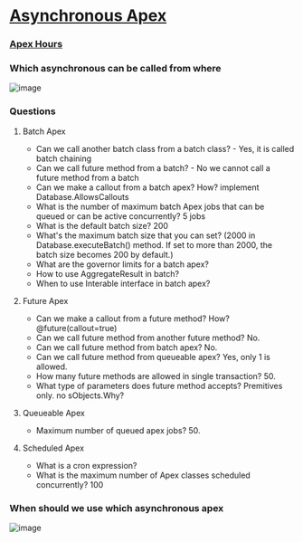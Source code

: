 # [Asynchronous Apex](https://developer.salesforce.com/docs/atlas.en-us.apexcode.meta/apexcode/apex_async_overview.htm)

### [Apex Hours](https://www.apexhours.com/asynchronous-apex/)

### Which asynchronous can be called from where
![image](https://user-images.githubusercontent.com/34469349/157425189-abc2fc02-98a7-4ea5-a1ae-c5e7e361b96d.png)


### Questions
1. Batch Apex
   - Can we call another batch class from a batch class? - Yes, it is called batch chaining
   - Can we call future method from a batch? - No we cannot call a future method from a batch
   - Can we make a callout from a batch apex? How?
      implement Database.AllowsCallouts
   - What is the number of maximum batch Apex jobs that can be queued or can be active concurrently?
      5 jobs
   - What is the default batch size?
      200
   - What's the maximum batch size that you can set?
      (2000 in Database.executeBatch() method. If set to more than 2000, the batch size becomes 200 by default.)
   - What are the governor limits for a batch apex?
   - How to use AggregateResult in batch?
   - When to use Interable interface in batch apex?

1.  Future Apex

    - Can we make a callout from a future method? How? @future(callout=true)
    - Can we call future method from another future method? No.
    - Can we call future method from batch apex? No.
    - Can we call future method from queueable apex? Yes, only 1 is allowed.
    - How many future methods are allowed in single transaction? 50.
    - What type of parameters does future method accepts? Premitives only. no sObjects.Why?

1.  Queueable Apex

    - Maximum number of queued apex jobs? 50.

1.  Scheduled Apex

    - What is a cron expression?
    - What is the maximum number of Apex classes scheduled concurrently? 100


### When should we use which asynchronous apex
![image](https://user-images.githubusercontent.com/34469349/152400033-a64f6099-4c49-48bf-92e0-b9b4cf57b732.png)
